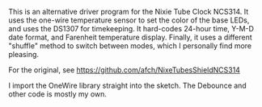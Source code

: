 This is an alternative driver program for the Nixie Tube Clock NCS314.
It uses the one-wire temperature sensor to set the color of the base LEDs, 
and uses the DS1307 for timekeeping. It hard-codes 24-hour time, Y-M-D 
date format, and Farenheit temperature display. Finally, it uses a 
different "shuffle" method to switch between modes, which I personally 
find more pleasing.

For the original, see https://github.com/afch/NixeTubesShieldNCS314

I import the OneWire library straight into the sketch. The 
Debounce and other code is mostly my own.
